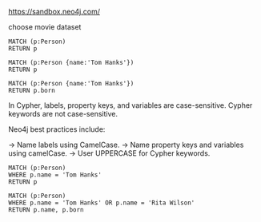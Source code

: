 


https://sandbox.neo4j.com/

choose movie dataset



```cypher
MATCH (p:Person)
RETURN p
```

```cypher
MATCH (p:Person {name:'Tom Hanks'})
RETURN p
```

```cypher
MATCH (p:Person {name:'Tom Hanks'})
RETURN p.born
```

In Cypher, labels, property keys, and variables are case-sensitive. 
Cypher keywords are not case-sensitive.


Neo4j best practices include:

 -> Name labels using CamelCase.
 -> Name property keys and variables using camelCase.
 -> User UPPERCASE for Cypher keywords.


```cypher
MATCH (p:Person)
WHERE p.name = 'Tom Hanks'
RETURN p
```

```cypher
MATCH (p:Person)
WHERE p.name = 'Tom Hanks' OR p.name = 'Rita Wilson'
RETURN p.name, p.born
```
